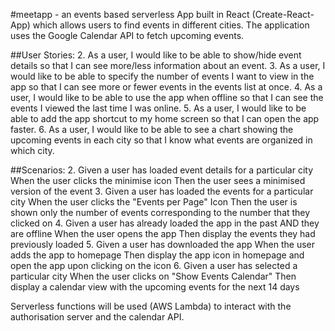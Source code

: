 #meetapp - an events based serverless App built in React (Create-React-App) which allows users to find  events in different cities. The application uses the Google Calendar API to fetch upcoming events.

##User Stories:
2. As a user, I would like to be able to show/hide event details so that I can see more/less information about an event.
3. As a user, I would like to be able to specify the number of events I want to view in the app so that I can see more or fewer events in the events list at once.
4. As a user, I would like to be able to use the app when offline so that I can see the events I viewed the last time I was online.
5. As a user, I would like to be able to add the app shortcut to my home screen so that I can open the app faster.
6. As a user, I would like to be able to see a chart showing the upcoming events in each city so that I know what events are organized in which city.

##Scenarios:
2. Given a user has loaded event details for a particular city
When the user clicks the minimise icon
Then the user sees a minimised version of the event
3. Given a user has loaded the events for a particular city
When the user clicks the "Events per Page" Icon
Then the user is shown only the number of events corresponding to the number that they clicked on
4. Given a user has already loaded the app in the past AND they are offline
When the user opens the app
Then display the events they had previously loaded
5. Given a user has downloaded the app
When the user adds the app to homepage
Then display the app icon in homepage and open the app upon clicking on the icon
6. Given a user has selected a particular city
When the user clicks on "Show Events Calendar"
Then display a calendar view with the upcoming events for the next 14 days

Serverless functions will be used (AWS Lambda) to interact with the authorisation server and the calendar API.